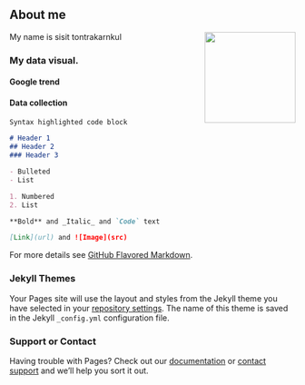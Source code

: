 ## About me
<img align="right" width="160px" height="160px" src="https://avatars3.githubusercontent.com/u/63706816?s=460&u=4e0a71cc110624f4f44cc9e64f96b791b42af47b&v=4">
My name is sisit tontrakarnkul 


### My data visual. 

#### Google trend

#### Data collection
```markdown
Syntax highlighted code block

# Header 1
## Header 2
### Header 3

- Bulleted
- List

1. Numbered
2. List

**Bold** and _Italic_ and `Code` text

[Link](url) and ![Image](src)
```

For more details see [GitHub Flavored Markdown](https://guides.github.com/features/mastering-markdown/).

### Jekyll Themes

Your Pages site will use the layout and styles from the Jekyll theme you have selected in your [repository settings](https://github.com/sisit135/sisit135.GitHub.io/settings). The name of this theme is saved in the Jekyll `_config.yml` configuration file.

### Support or Contact

Having trouble with Pages? Check out our [documentation](https://docs.github.com/categories/github-pages-basics/) or [contact support](https://github.com/contact) and we’ll help you sort it out.
